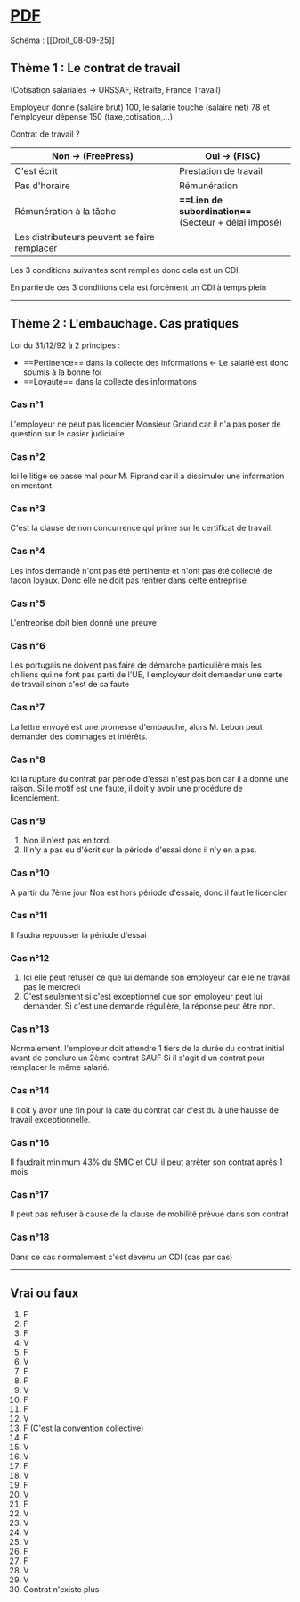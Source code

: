 # [PDF](https://moodle.univ-fcomte.fr/pluginfile.php/1934675/mod_resource/content/0/S3_INFO_TD1_Droit.pdf)

Schéma : [[Droit_08-09-25]]

## Thème 1 : Le contrat de travail

(Cotisation salariales -> URSSAF, Retraite, France Travail)

Employeur donne (salaire brut) 100, le salarié touche (salaire net) 78 et l'employeur dépense 150 (taxe,cotisation,...)


Contrat de travail ? 

| Non -> (FreePress)                           | Oui -> (FISC)                                             |
| -------------------------------------------- | --------------------------------------------------------- |
| C'est écrit                                  | Prestation de travail                                     |
| Pas d'horaire                                | Rémunération                                              |
| Rémunération à la tâche                      | **==Lien de subordination==**<br>(Secteur + délai imposé) |
| Les distributeurs peuvent se faire remplacer |                                                           |
Les 3 conditions suivantes sont remplies donc cela est un CDI.

En partie de ces 3 conditions cela est forcément un CDI à temps plein



---


## Thème 2 : L'embauchage. Cas pratiques

Loi du 31/12/92 à 2 principes : 
- ==Pertinence== dans la collecte des informations
  <- Le salarié est donc soumis à la bonne foi 
- ==Loyauté== dans la collecte des informations

### Cas n°1 
L'employeur ne peut pas licencier Monsieur Griand car il n'a pas poser de question sur le casier judiciaire 

### Cas n°2 
Ici le litige se passe mal pour M. Fiprand car il a dissimuler une information en mentant

### Cas n°3
C'est la clause de non concurrence qui prime sur le certificat de travail.

### Cas n°4
Les infos demandé n'ont pas été pertinente et n'ont pas été collecté de façon loyaux. Donc elle ne doit pas rentrer dans cette entreprise

### Cas n°5 
L'entreprise doit bien donné une preuve

### Cas n°6
Les portugais ne doivent pas faire de démarche particulière mais les chiliens qui ne font pas parti de l'UE, l'employeur doit demander une carte de travail sinon c'est de sa faute

### Cas n°7
La lettre envoyé est une promesse d'embauche, alors M. Lebon peut demander des dommages et intérêts.

### Cas n°8
Ici la rupture du contrat par période d'essai n'est pas bon car il a donné une raison. Si le motif est une faute, il doit y avoir une procédure de licenciement. 

### Cas n°9 
1. Non il n'est pas en tord.
2. Il n'y a pas eu d'écrit sur la période d'essai donc il n'y en a pas.

### Cas n°10
A partir du 7ème jour Noa est hors période d'essaie, donc il faut le licencier

### Cas n°11 
Il faudra repousser la période d'essai

### Cas n°12
1. Ici elle peut refuser ce que lui demande son employeur car elle ne travail pas le mercredi
2. C'est seulement si c'est exceptionnel que son employeur peut lui demander. Si c'est une demande régulière, la réponse peut être non.

### Cas n°13
Normalement, l'employeur doit attendre 1 tiers de la durée du contrat initial avant de conclure un 2ème contrat SAUF Si il s'agit d'un contrat pour remplacer le même salarié. 

### Cas n°14
Il doit y avoir une fin pour la date du contrat car c'est du à une hausse de travail exceptionnelle.

### Cas n°16
Il faudrait minimum 43% du SMIC et OUI il peut arrêter son contrat après 1 mois

### Cas n°17
Il peut pas refuser à cause de la clause de mobilité prévue dans son contrat

### Cas n°18
Dans ce cas normalement c'est devenu un CDI (cas par cas)

---

## Vrai ou faux
1. F
2. F
3. F
4. V
5. F
6. V
7. F
8. F
9. V
10. F
11. F
12. V
13. F (C'est la convention collective)
14. F
15. V
16. V
17. F
18. V
19. F
20. V
21. F
22. V
23. V
24. V
25. V
26. F
27. F
28. V
29. V
30. Contrat n'existe plus